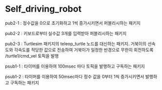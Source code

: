 # Self_driving_robot

pub2-1 : 정수값을 0으로 초기화하고 1씩 증가시키면서 퍼블리시하는 패키지

pub2-2 : 키보드로부터 실수값 3개를 입력받아 퍼블리시하는 패키지

pub2-3 : Turtlesim 패키지의 teleop_turtle 노드를 대신하는 패키지. 거북이의 선속도와 각속도를 적당한 값으로 전송하여 거북이가 일정한 반경으로 무한히 회전하도록 /turtle1/cmd_vel 토픽을 발행

psub1-1 : 타이머를 이용하여 100msec 마다 토픽을 발행하고 구독하는 패키지

psub1-2 : 타이머를 이용하여 50msec마다 정수 값을 0부터 1씩 증가시키면서 발행하고 구독하는 패키지
